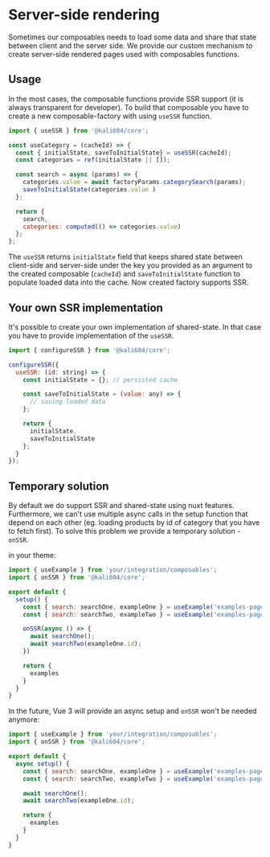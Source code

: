 # Server-side rendering

Sometimes our composables needs to load some data and share that state between client and the server side.
We provide our custom mechanism to create server-side rendered pages used with composables functions.

## Usage

In the most cases, the composable functions provide SSR support (it is always transparent for developer).
To build that composable you have to create a new composable-factory with using `useSSR` function.

```js
import { useSSR } from '@kali604/core';

const useCategory = (cacheId) => {
  const { initialState, saveToInitialState} = useSSR(cacheId);
  const categories = ref(initialState || []);

  const search = async (params) => {
    categories.value = await factoryParams.categorySearch(params);
    saveToInitialState(categories.value )
  };

  return {
    search,
    categories: computed(() => categories.value)
  };
};
```

The `useSSR` returns `initialState` field that keeps shared state between client-side and server-side under the key you provided as an argument to the created composable (`cacheId`) and `saveToInitialState` function to populate loaded data into the cache. Now created factory supports SSR.

## Your own SSR implementation

It's possible to create your own implementation of shared-state. In that case you have to provide implementation of the `useSSR`.

```js
import { configureSSR } from '@kali604/core';

configureSSR({
  useSSR: (id: string) => {
    const initialState = {}; // persisted cache

    const saveToInitialState = (value: any) => {
      // saving loaded data
    };

    return {
      initialState,
      saveToInitialState
    };
  }
});
```

## Temporary solution

By default we do support SSR and shared-state using nuxt features. Furthermore, we can't use multiple async calls in the setup function that depend on each other (eg. loading products by id of category that you have to fetch first). To solve this problem we provide a temporary solution - `onSSR`.

in your theme:

```js
import { useExample } from 'your/integration/composables';
import { onSSR } from '@kali604/core';

export default {
  setup() {
    const { search: searchOne, exampleOne } = useExample('examples-page1');
    const { search: searchTwo, exampleTwo } = useExample('examples-page2');

    onSSR(async () => {
      await searchOne();
      await searchTwo(exampleOne.id);
    })

    return {
      examples
    }
  }
}

```

In the future, Vue 3 will provide an async setup and `onSSR` won't be needed anymore:

```js
import { useExample } from 'your/integration/composables';
import { onSSR } from '@kali604/core';

export default {
  async setup() {
    const { search: searchOne, exampleOne } = useExample('examples-page1');
    const { search: searchTwo, exampleTwo } = useExample('examples-page2');

    await searchOne();
    await searchTwo(exampleOne.id);

    return {
      examples
    }
  }
}

```
